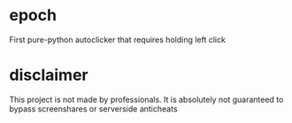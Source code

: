 # epoch
First pure-python autoclicker that requires holding left click

# disclaimer
This project is not made by professionals. It is absolutely not guaranteed to bypass screenshares or serverside anticheats
